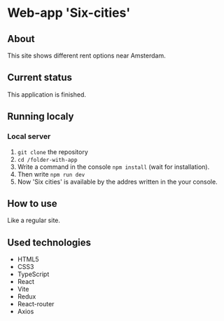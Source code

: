 # Web-app 'Six-cities'

## About 
This site shows different rent options near Amsterdam.

## Current status

This application is finished.

## Running localy

### Local server

1. `git clone` the repository
2. `cd /folder-with-app`
3. Write a command in the console `npm install` (wait for installation).
4. Then write `npm run dev`
5. Now 'Six cities' is available by the addres written in the your console.

## How to use

Like a regular site.

## Used technologies

- HTML5
- CSS3
- TypeScript
- React
- Vite
- Redux
- React-router
- Axios
